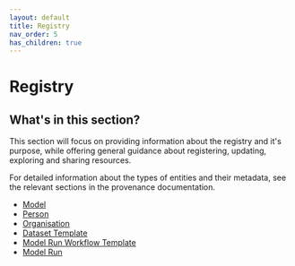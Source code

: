 ```yaml
---
layout: default
title: Registry
nav_order: 5
has_children: true
---
```


# Registry

## What's in this section?

This section will focus on providing information about the registry and it's purpose, while offering general guidance about registering, updating, exploring and sharing resources.

For detailed information about the types of entities and their metadata, see the relevant sections in the provenance documentation.

-   [Model](../registering-model-runs/establishing-required-entities#model)
-   [Person](../registering-model-runs/establishing-required-entities#person)
-   [Organisation](../registering-model-runs/establishing-required-entities#organisation)
-   [Dataset Template](../registering-model-runs/model-workflow-configuration#dataset-template)
-   [Model Run Workflow Template](../registering-model-runs/model-workflow-configuration#model-run-workflow-template)
-   [Model Run](../registering-model-runs/registration-process/overview#model-run-record-fields)

